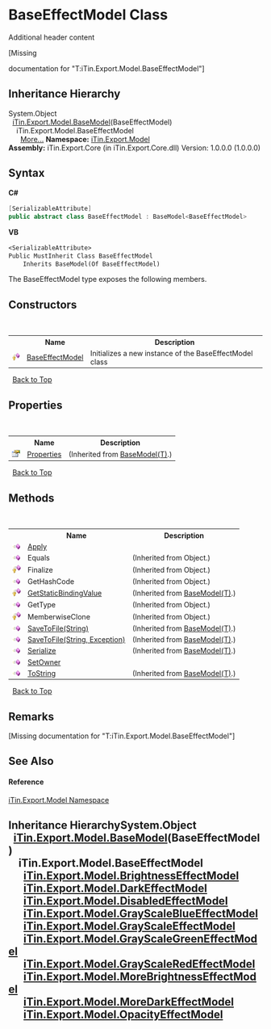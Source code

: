 # BaseEffectModel Class
Additional header content 

\[Missing <summary> documentation for "T:iTin.Export.Model.BaseEffectModel"\]


## Inheritance Hierarchy
System.Object<br />&nbsp;&nbsp;<a href="6632f561-4175-f1f2-939c-ac8b10159529">iTin.Export.Model.BaseModel</a>(BaseEffectModel)<br />&nbsp;&nbsp;&nbsp;&nbsp;iTin.Export.Model.BaseEffectModel<br />&nbsp;&nbsp;&nbsp;&nbsp;&nbsp;&nbsp;<a href="#inheritance-hierarchy">More...</a>
**Namespace:**&nbsp;<a href="ef57ffcc-e95e-b212-5a46-9aa6f5a3511f">iTin.Export.Model</a><br />**Assembly:**&nbsp;iTin.Export.Core (in iTin.Export.Core.dll) Version: 1.0.0.0 (1.0.0.0)

## Syntax

**C#**<br />
``` C#
[SerializableAttribute]
public abstract class BaseEffectModel : BaseModel<BaseEffectModel>
```

**VB**<br />
``` VB
<SerializableAttribute>
Public MustInherit Class BaseEffectModel
	Inherits BaseModel(Of BaseEffectModel)
```

The BaseEffectModel type exposes the following members.


## Constructors
&nbsp;<table><tr><th></th><th>Name</th><th>Description</th></tr><tr><td>![Protected method](media/protmethod.gif "Protected method")</td><td><a href="ecd55219-fc9b-065a-385a-316f83af4277">BaseEffectModel</a></td><td>
Initializes a new instance of the BaseEffectModel class</td></tr></table>&nbsp;
<a href="#baseeffectmodel-class">Back to Top</a>

## Properties
&nbsp;<table><tr><th></th><th>Name</th><th>Description</th></tr><tr><td>![Public property](media/pubproperty.gif "Public property")</td><td><a href="7e88785e-5670-4515-defa-d3f60ae16111">Properties</a></td><td> (Inherited from <a href="6632f561-4175-f1f2-939c-ac8b10159529">BaseModel(T)</a>.)</td></tr></table>&nbsp;
<a href="#baseeffectmodel-class">Back to Top</a>

## Methods
&nbsp;<table><tr><th></th><th>Name</th><th>Description</th></tr><tr><td>![Public method](media/pubmethod.gif "Public method")</td><td><a href="c3d08724-c78c-6791-f66c-511518ce35cc">Apply</a></td><td /></tr><tr><td>![Public method](media/pubmethod.gif "Public method")</td><td>Equals</td><td> (Inherited from Object.)</td></tr><tr><td>![Protected method](media/protmethod.gif "Protected method")</td><td>Finalize</td><td> (Inherited from Object.)</td></tr><tr><td>![Public method](media/pubmethod.gif "Public method")</td><td>GetHashCode</td><td> (Inherited from Object.)</td></tr><tr><td>![Protected method](media/protmethod.gif "Protected method")</td><td><a href="4253f171-71af-35d6-e1b1-47af647eb205">GetStaticBindingValue</a></td><td> (Inherited from <a href="6632f561-4175-f1f2-939c-ac8b10159529">BaseModel(T)</a>.)</td></tr><tr><td>![Public method](media/pubmethod.gif "Public method")</td><td>GetType</td><td> (Inherited from Object.)</td></tr><tr><td>![Protected method](media/protmethod.gif "Protected method")</td><td>MemberwiseClone</td><td> (Inherited from Object.)</td></tr><tr><td>![Public method](media/pubmethod.gif "Public method")</td><td><a href="60537b6c-f261-e08e-2eee-1007e9760316">SaveToFile(String)</a></td><td> (Inherited from <a href="6632f561-4175-f1f2-939c-ac8b10159529">BaseModel(T)</a>.)</td></tr><tr><td>![Public method](media/pubmethod.gif "Public method")</td><td><a href="81bbc161-83e1-ff91-7904-4b6a5260f76c">SaveToFile(String, Exception)</a></td><td> (Inherited from <a href="6632f561-4175-f1f2-939c-ac8b10159529">BaseModel(T)</a>.)</td></tr><tr><td>![Public method](media/pubmethod.gif "Public method")</td><td><a href="d84fa1d2-692a-9e10-e839-60da45d50f19">Serialize</a></td><td> (Inherited from <a href="6632f561-4175-f1f2-939c-ac8b10159529">BaseModel(T)</a>.)</td></tr><tr><td>![Public method](media/pubmethod.gif "Public method")</td><td><a href="f8ad7371-53c2-9da1-335d-306cd2d23c04">SetOwner</a></td><td /></tr><tr><td>![Public method](media/pubmethod.gif "Public method")</td><td><a href="79c32584-b2b0-b6ca-0ade-5f0708e1a9b7">ToString</a></td><td> (Inherited from <a href="6632f561-4175-f1f2-939c-ac8b10159529">BaseModel(T)</a>.)</td></tr></table>&nbsp;
<a href="#baseeffectmodel-class">Back to Top</a>

## Remarks
\[Missing <remarks> documentation for "T:iTin.Export.Model.BaseEffectModel"\]

## See Also


#### Reference
<a href="ef57ffcc-e95e-b212-5a46-9aa6f5a3511f">iTin.Export.Model Namespace</a><br />

## Inheritance HierarchySystem.Object<br />&nbsp;&nbsp;<a href="6632f561-4175-f1f2-939c-ac8b10159529">iTin.Export.Model.BaseModel</a>(BaseEffectModel)<br />&nbsp;&nbsp;&nbsp;&nbsp;iTin.Export.Model.BaseEffectModel<br />&nbsp;&nbsp;&nbsp;&nbsp;&nbsp;&nbsp;<a href="e92a1209-4284-0464-15e3-9bf077561bff">iTin.Export.Model.BrightnessEffectModel</a><br />&nbsp;&nbsp;&nbsp;&nbsp;&nbsp;&nbsp;<a href="14892ee7-bedb-15af-9c88-4f5ae17fd389">iTin.Export.Model.DarkEffectModel</a><br />&nbsp;&nbsp;&nbsp;&nbsp;&nbsp;&nbsp;<a href="7fac3e0f-e3c5-bdf2-a722-1b3e2837e304">iTin.Export.Model.DisabledEffectModel</a><br />&nbsp;&nbsp;&nbsp;&nbsp;&nbsp;&nbsp;<a href="6c84d4cc-e561-99c0-8123-46709ddd8841">iTin.Export.Model.GrayScaleBlueEffectModel</a><br />&nbsp;&nbsp;&nbsp;&nbsp;&nbsp;&nbsp;<a href="38c6577a-bbc1-06d0-45b7-d73614047091">iTin.Export.Model.GrayScaleEffectModel</a><br />&nbsp;&nbsp;&nbsp;&nbsp;&nbsp;&nbsp;<a href="ebcc8caf-2244-280a-a886-c3a78ddbb8bb">iTin.Export.Model.GrayScaleGreenEffectModel</a><br />&nbsp;&nbsp;&nbsp;&nbsp;&nbsp;&nbsp;<a href="7b7112e1-7b8e-acd6-4b28-e57fcf0a948f">iTin.Export.Model.GrayScaleRedEffectModel</a><br />&nbsp;&nbsp;&nbsp;&nbsp;&nbsp;&nbsp;<a href="60fd20f6-f6b4-427b-d3da-68909ef96121">iTin.Export.Model.MoreBrightnessEffectModel</a><br />&nbsp;&nbsp;&nbsp;&nbsp;&nbsp;&nbsp;<a href="1fe38a6e-f538-5769-445b-463e172e2f7e">iTin.Export.Model.MoreDarkEffectModel</a><br />&nbsp;&nbsp;&nbsp;&nbsp;&nbsp;&nbsp;<a href="0abf4a51-9452-8fec-3749-e24d8f0b300d">iTin.Export.Model.OpacityEffectModel</a><br />